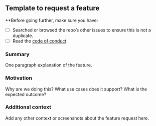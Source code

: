 ## Template to request a feature

**Before going further, make sure you have:
- [ ] Searched or browsed the repo’s other issues to ensure this is not a duplicate.
- [ ] Read the [code of conduct](https://github.com/JazzBrotha/screenmycode/blob/master/CODE_OF_CONDUCT.md)

### Summary

One paragraph explanation of the feature.

### Motivation

Why are we doing this? What use cases does it support? What is the expected outcome?

### Additional context

Add any other context or screenshots about the feature request here.

